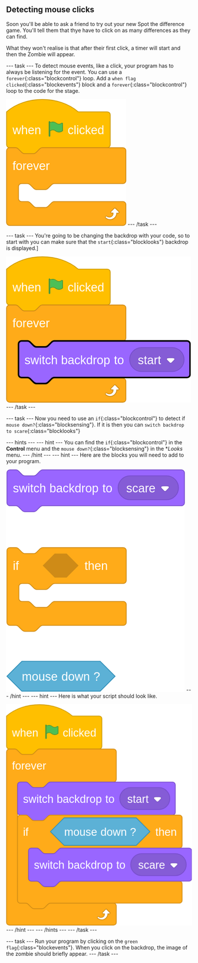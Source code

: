 ## Detecting mouse clicks

Soon you'll be able to ask a friend to try out your new Spot the difference game. You'll tell them that thye have to click on as many differences as they can find.

What they won't realise is that after their first click, a timer will start and then the Zombie will appear.

--- task ---
To detect mouse events, like a click, your program has to always be listening for the event. You can use a `forever`{:class="blockcontrol"} loop.
Add a `when flag clicked`{:class="blockevents"} block and a `forever`{:class="blockcontrol"} loop to the code for the stage.

![script_1](images/script_1.png)
--- /task ---

--- task ---
You're going to be changing the backdrop with your code, so to start with you can make sure that the `start`{:class="blocklooks"} backdrop is displayed.]

![script_2](images/script_2.png)
--- /task ---

--- task ---
Now you need to use an `if`{:class="blockcontrol"} to detect if `mouse down?`{:class="blocksensing"}. If it is then you can `switch backdrop to scare`{:class="blocklooks"}

--- hints --- --- hint ---
You can find the `if`{:class="blockcontrol"} in the **Control** menu and the `mouse down?`{:class="blocksensing"} in the **Looks* menu.
--- /hint --- --- hint ---
Here are the blocks you will need to add to your program.

![hint_1](images/hint_1.png)
--- /hint --- --- hint ---
Here is what your script should look like.

![hint_2](images/hint_2.png)
--- /hint --- --- /hints ---
--- /task ---

--- task ---
Run your program by clicking on the `green flag`{:class="blockevents"}. When you click on the backdrop, the image of the zombie should briefly appear.
--- /task ---
